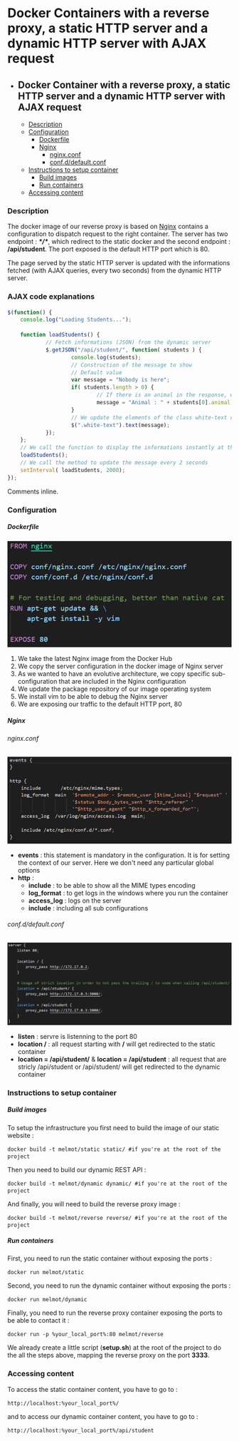 # Docker Containers with a reverse proxy, a static HTTP server and a dynamic HTTP server with AJAX request

- ## Docker Container with a reverse proxy, a static HTTP server and a dynamic HTTP server with AJAX request

  + [Description](#description)
  + [Configuration](#configuration)
    * [Dockerfile](#dockerfile)
    * [Nginx](#nginx)
      + [nginx.conf](#nginxconf)
      + [conf.d/default.conf](#confd-defaultconf)
  + [Instructions to setup container](#instructions-to-setup-container)
    * [Build images](#build-images)
    * [Run containers](#run-containers)
  + [Accessing content](#accessing-content)

### Description

The docker image of our reverse proxy is based on [Nginx](https://hub.docker.com/_/nginx) contains a configuration to dispatch request to the right container. The server has two endpoint : ***\*/\****, which redirect to the static docker and the second endpoint : **/api/student**. The port exposed is the default HTTP port which is 80.

The page served by the static HTTP server is updated with the informations fetched (with AJAX queries, every two seconds) from the dynamic HTTP server.

### AJAX code explanations

```javascript
$(function() {
    console.log("Loading Students...");

    function loadStudents() {
            // Fetch informations (JSON) from the dynamic server
            $.getJSON("/api/student/", function( students ) {
                    console.log(students);
                    // Construction of the message to show
                    // Default value
                    var message = "Nobody is here";
                    if( students.length > 0) {
                            // If there is an animal in the response, we take the first one of the array and construct the message
                            message = "Animal : " + students[0].animal + ", Profession : " + students[0].profession;
                    }
                    // We update the elements of the class white-text of the page to show our message
                    $(".white-text").text(message);
            });
    };
    // We call the function to display the informations instantly at the loading
    loadStudents();
    // We call the method to update the message every 2 seconds
    setInterval( loadStudents, 2000);
});
```

Comments inline.

### Configuration	

##### Dockerfile

![](img/dockerfile.PNG)

1. We take the latest Nginx image from the Docker Hub
2. We copy the server configuration in the docker image of Nginx server
3. As we wanted to have an evolutive architecture, we copy specific sub-configuration that are included in the Nginx configuration
4. We update the package repository of our image operating system
5. We install vim to be able to debug the Nginx server
6. We are exposing our traffic to the default HTTP port, 80

##### Nginx

###### nginx.conf

![](img/nginx.PNG)

- **events** : this statement is mandatory in the configuration. It is for setting the context of our server. Here we don't need any particular global options
- **http** : 
  - **include** : to be able to show all the MIME types encoding
  - **log_format** : to get logs in the windows where you run the container
  - **access_log** : logs on the server
  - **include** : including all sub configurations

###### conf.d/default.conf

![](img/default.PNG)

- **listen** : servre is listenning to the port 80
- **location /** : all request starting with **/** will get redirected to the static container
- **location = /api/student/** & **location = /api/student** : all request that are stricly /api/student or /api/student/ will get redirected to the dynamic container

### Instructions to setup container

##### Build images

To setup the infrastructure  you first need to build the image of our static website :

```shell
docker build -t melmot/static static/ #if you're at the root of the project
```

Then you need to build our dynamic REST API :

```shell
docker build -t melmot/dynamic dynamic/ #if you're at the root of the project
```

And finally, you will need to build the reverse proxy image : 

```shell
docker build -t melmot/reverse reverse/ #if you're at the root of the project
```

##### Run containers

First, you need to run the static container without exposing the ports :

```
docker run melmot/static 
```

Second, you need to run the dynamic container without exposing the ports : 

```
docker run melmot/dynamic 
```

Finally, you need to run the reverse proxy container exposing the ports to be able to contact it : 

```
docker run -p %your_local_port%:80 melmot/reverse 
```

We already create a little script (**setup.sh**) at the root of the project to do the all the steps above, mapping the reverse proxy on the port **3333**.

### Accessing content

To access the static container content, you have to go to :

```
http://localhost:%your_local_port%/
```

and to access our dynamic container content, you have to go to : 

```
http://localhost:%your_local_port%/api/student
```

